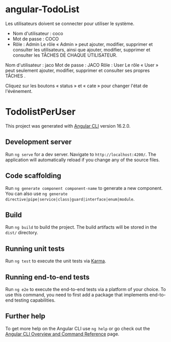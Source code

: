 # angular-TodoList
Les utilisateurs doivent se connecter pour utiliser le système.
- Nom d'utilisateur : coco 
- Mot de passe : COCO 
- Rôle : Admin 
Le rôle « Admin » peut ajouter, modifier, supprimer et consulter les utilisateurs, ainsi que ajouter, modifier, supprimer et consulter les TÂCHES DE CHAQUE UTILISATEUR.

Nom d'utilisateur : jaco 
Mot de passe : JACO 
Rôle : User 
Le rôle « User » peut seulement ajouter, modifier, supprimer et consulter ses propres TÂCHES .

Cliquez sur les boutons « status » et « cate » pour changer l'état de l'événement.




# TodolistPerUser

This project was generated with [Angular CLI](https://github.com/angular/angular-cli) version 16.2.0.

## Development server

Run `ng serve` for a dev server. Navigate to `http://localhost:4200/`. The application will automatically reload if you change any of the source files.

## Code scaffolding

Run `ng generate component component-name` to generate a new component. You can also use `ng generate directive|pipe|service|class|guard|interface|enum|module`.

## Build

Run `ng build` to build the project. The build artifacts will be stored in the `dist/` directory.

## Running unit tests

Run `ng test` to execute the unit tests via [Karma](https://karma-runner.github.io).

## Running end-to-end tests

Run `ng e2e` to execute the end-to-end tests via a platform of your choice. To use this command, you need to first add a package that implements end-to-end testing capabilities.

## Further help

To get more help on the Angular CLI use `ng help` or go check out the [Angular CLI Overview and Command Reference](https://angular.io/cli) page.
